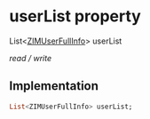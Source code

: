 


# userList property







List&lt;[ZIMUserFullInfo](../../zego_uikit_prebuilt_live_audio_room/ZIMUserFullInfo-class.md)> userList
  
_<span class="feature">read / write</span>_






## Implementation

```dart
List<ZIMUserFullInfo> userList;
```







